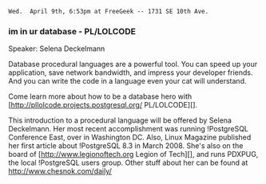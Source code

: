     Wed.  April 9th, 6:53pm at FreeGeek -- 1731 SE 10th Ave.

### im in ur database - PL/LOLCODE

Speaker:  Selena Deckelmann

Database procedural languages are a powerful tool. You can speed up
your application, save network bandwidth, and impress your developer
friends.  And you can write the code in a language even your cat will
understand.

Come learn more about how to be a database hero with [http://pllolcode.projects.postgresql.org/ PL/LOLCODE][].

This introduction to a procedural language will be offered by Selena
Deckelmann. Her most recent accomplishment was running !PostgreSQL
Conference East, over in Washington DC. Also, Linux Magazine published
her first article about !PostgreSQL 8.3 in March 2008. She's also on
the board of [http://www.legionoftech.org Legion of Tech][], and runs
PDXPUG, the local !PostgreSQL users group. Other stuff about her can be
found at http://www.chesnok.com/daily/
